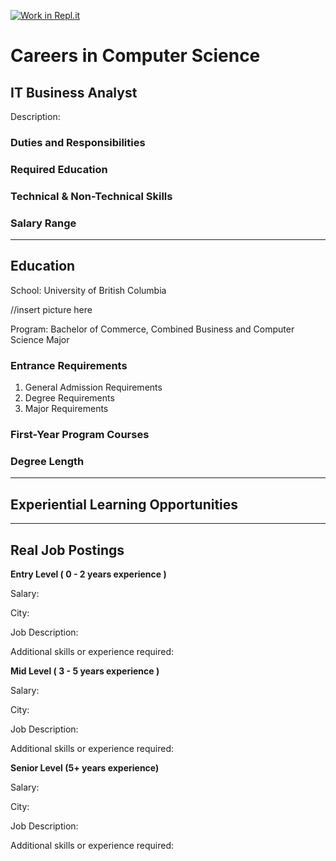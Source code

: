 [![Work in Repl.it](https://classroom.github.com/assets/work-in-replit-14baed9a392b3a25080506f3b7b6d57f295ec2978f6f33ec97e36a161684cbe9.svg)](https://classroom.github.com/online_ide?assignment_repo_id=4632153&assignment_repo_type=AssignmentRepo)
# Careers in Computer Science

## **IT Business Analyst** 

Description:


### Duties and Responsibilities

### Required Education

### Technical & Non-Technical Skills

### Salary Range


---
## **Education**
School: University of British Columbia

//insert picture here

Program: Bachelor of Commerce, Combined Business and Computer Science Major

### Entrance Requirements
1. General Admission Requirements
2. Degree Requirements
3. Major Requirements

### First-Year Program Courses

### Degree Length
---
## **Experiential Learning Opportunities**

---

## **Real Job Postings**

**Entry Level ( 0 - 2 years experience )**

Salary:
 

City: 

Job Description:

Additional skills or experience required:


**Mid Level ( 3 - 5 years experience )**

Salary:

City: 

Job Description:

Additional skills or experience required:


**Senior Level (5+ years experience)**

Salary:

City: 

Job Description:

Additional skills or experience required:





